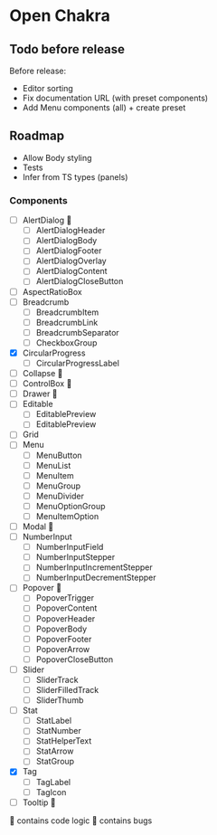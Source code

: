 # Open Chakra

## Todo before release

Before release:

- Editor sorting
- Fix documentation URL (with preset components)
- Add Menu components (all) + create preset

## Roadmap

- Allow Body styling
- Tests
- Infer from TS types (panels)

### Components

- [ ] AlertDialog 🧨
  - [ ] AlertDialogHeader
  - [ ] AlertDialogBody
  - [ ] AlertDialogFooter
  - [ ] AlertDialogOverlay
  - [ ] AlertDialogContent
  - [ ] AlertDialogCloseButton
- [ ] AspectRatioBox
- [ ] Breadcrumb
  - [ ] BreadcrumbItem
  - [ ] BreadcrumbLink
  - [ ] BreadcrumbSeparator
  - [ ] CheckboxGroup
- [x] CircularProgress
  - [ ] CircularProgressLabel
- [ ] Collapse 🧨
- [ ] ControlBox 🧨
- [ ] Drawer 🧨
- [ ] Editable
  - [ ] EditablePreview
  - [ ] EditablePreview
- [ ] Grid
- [ ] Menu
  - [ ] MenuButton
  - [ ] MenuList
  - [ ] MenuItem
  - [ ] MenuGroup
  - [ ] MenuDivider
  - [ ] MenuOptionGroup
  - [ ] MenuItemOption
- [ ] Modal 🧨
- [ ] NumberInput
  - [ ] NumberInputField
  - [ ] NumberInputStepper
  - [ ] NumberInputIncrementStepper
  - [ ] NumberInputDecrementStepper
- [ ] Popover 🧨
  - [ ] PopoverTrigger
  - [ ] PopoverContent
  - [ ] PopoverHeader
  - [ ] PopoverBody
  - [ ] PopoverFooter
  - [ ] PopoverArrow
  - [ ] PopoverCloseButton
- [ ] Slider
  - [ ] SliderTrack
  - [ ] SliderFilledTrack
  - [ ] SliderThumb
- [ ] Stat
  - [ ] StatLabel
  - [ ] StatNumber
  - [ ] StatHelperText
  - [ ] StatArrow
  - [ ] StatGroup
- [x] Tag
  - [ ] TagLabel
  - [ ] TagIcon
- [ ] Tooltip 🧨

🧨 contains code logic
🚧 contains bugs
